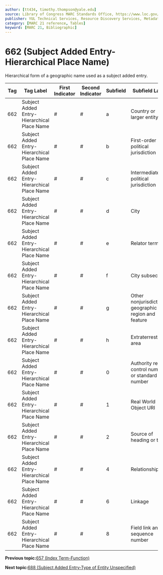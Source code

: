 ```yaml
---
author: [tt434, timothy.thompson@yale.edu]
source: Library of Congress MARC Standards Office, https://www.loc.gov/marc/bibliographic/bd662.html
publisher: YUL Technical Services, Resource Discovery Services, Metadata Services Unit
category: [MARC 21 reference, Tables]
keyword: [MARC 21, Bibliographic]
---
```


# 662 \(Subject Added Entry-Hierarchical Place Name\)

Hierarchical form of a geographic name used as a subject added entry.

|Tag|Tag Label|First Indicator|Second Indicator|Subfield|Subfield Label|Repeatable|
|---|---------|---------------|----------------|--------|--------------|----------|
|662|Subject Added Entry-Hierarchical Place Name|\#|\#|a|Country or larger entity|T|
|662|Subject Added Entry-Hierarchical Place Name|\#|\#|b|First-order political jurisdiction|F|
|662|Subject Added Entry-Hierarchical Place Name|\#|\#|c|Intermediate political jurisdiction|T|
|662|Subject Added Entry-Hierarchical Place Name|\#|\#|d|City|F|
|662|Subject Added Entry-Hierarchical Place Name|\#|\#|e|Relator term|T|
|662|Subject Added Entry-Hierarchical Place Name|\#|\#|f|City subsection|T|
|662|Subject Added Entry-Hierarchical Place Name|\#|\#|g|Other nonjurisdictional geographic region and feature|T|
|662|Subject Added Entry-Hierarchical Place Name|\#|\#|h|Extraterrestrial area|T|
|662|Subject Added Entry-Hierarchical Place Name|\#|\#|0|Authority record control number or standard number|T|
|662|Subject Added Entry-Hierarchical Place Name|\#|\#|1|Real World Object URI|T|
|662|Subject Added Entry-Hierarchical Place Name|\#|\#|2|Source of heading or term|F|
|662|Subject Added Entry-Hierarchical Place Name|\#|\#|4|Relationship|T|
|662|Subject Added Entry-Hierarchical Place Name|\#|\#|6|Linkage|F|
|662|Subject Added Entry-Hierarchical Place Name|\#|\#|8|Field link and sequence number|T|

**Previous topic:**[657 \(Index Term-Function\)](../tables/657_bib_table.md)

**Next topic:**[688 \(Subject Added Entry-Type of Entity Unspecified\)](../tables/688_bib_table.md)

